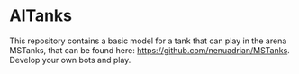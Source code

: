 # AITanks

This repository contains a basic model for a tank that can play in the arena MSTanks, that can be found here: https://github.com/nenuadrian/MSTanks.
Develop your own bots and play.
